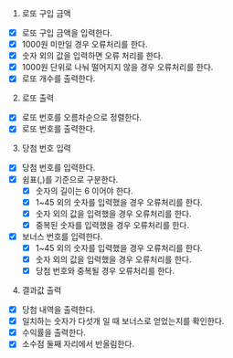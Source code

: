 1. 로또 구입 금액
 - [x] 로또 구입 금액을 입력한다.
  - [x] 1000원 미만일 경우 오류처리를 한다.
  - [x] 숫자 외의 값을 입력하면 오류 처리를 한다.
  - [x] 1000원 단위로 나눠 떨어지지 않을 경우 오류처리를 한다.
 - [x] 로또 개수를 출력한다.

2. 로또 출력
 - [x] 로또 번호를 오름차순으로 정렬한다.
 - [x] 로또 번호를 출력한다.

3. 당첨 번호 입력
 - [x] 당첨 번호를 입력한다.
 - [x] 쉼표(,)를 기준으로 구분한다.
   - [x] 숫자의 길이는 6 이어야 한다.
   - [x] 1~45 외의 숫자를 입력했을 경우 오류처리를 한다.
   - [x] 숫자 외의 값을 입력했을 경우 오류처리를 한다.
   - [x] 중복된 숫자를 입력했을 경우 오류처리를 한다.
 - [x] 보너스 번호를 입력한다.
   - [x] 1~45 외의 숫자를 입력했을 경우 오류처리를 한다.
   - [x] 숫자 외의 값을 입력했을 경우 오류처리를 한다.
   - [x] 당첨 번호와 중복될 경우 오류처리를 한다.

4. 결과값 출력
 - [x] 당첨 내역을 출력한다.
  - [x] 일치하는 숫자가 다섯개 일 때 보너스로 얻었는지를 확인한다.
 - [x] 수익률을 출력한다.
  - [x] 소수점 둘째 자리에서 반올림한다.